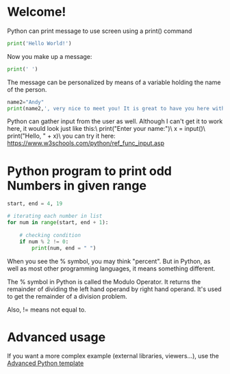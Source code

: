 # Welcome!

Python can print message to use screen using a print() command

```python runnable
print('Hello World!')
```

Now you make up a message:

```python runnable
print(' ')
```

The message can be personalized by means of a variable holding the name of the person.

```python runnable
name2="Andy"
print(name2,', very nice to meet you! It is great to have you here with us')
```

Python can gather input from the user as well. Although I can't get it to work here, it would look just like this:\\
print("Enter your name:")\\
x = input()\\
print("Hello, " + x)\\
you can try it here: https://www.w3schools.com/python/ref_func_input.asp

# Python program to print odd Numbers in given range
```python runnable
start, end = 4, 19

# iterating each number in list
for num in range(start, end + 1):
	
	# checking condition
	if num % 2 != 0:
		print(num, end = " ")
```

When you see the % symbol, you may think "percent". But in Python, as well as most other programming languages, it means something different.

The % symbol in Python is called the Modulo Operator. It returns the remainder of dividing the left hand operand by right hand operand. It's used to get the remainder of a division problem.

Also, != means not equal to.

# Advanced usage

If you want a more complex example (external libraries, viewers...), use the [Advanced Python template](https://tech.io/select-repo/429)
